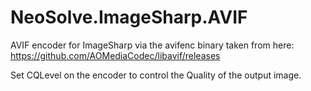 # NeoSolve.ImageSharp.AVIF

AVIF encoder for ImageSharp via the avifenc binary taken from here: https://github.com/AOMediaCodec/libavif/releases

Set CQLevel on the encoder to control the Quality of the output image.